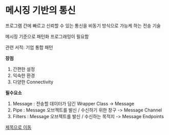 # 메시징 기반의 통신

프로그램 간에 빠르고 신뢰할 수 있는 통신을 비동기 방식으로 가능케 하는 전송 기술

메시징 기준으로 패턴화 프로그래밍이 필요함

관련 서적: 기업 통합 패턴 

__장점__
1. 간편한 설정
2. 익숙한 환경
3. 다양한 Connectivity

__필수요소__
1. Message : 전송할 데이터가 담긴 Wrapper Class -> Message
2. Pipe : Message 오브젝트를 발신 / 수신하기 위한 창구 -> Message Channel
3. Filters : Message 오브젝트를 발신 / 수신하는 목적지 -> Message Endpoints
















[제목으로 이동](#메시징-기반의-통신)
